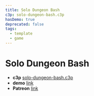 ```yaml
---
title: Solo Dungeon Bash
c3p: solo-dungeon-bash.c3p
hasDemo: true
deprecated: false
tags:
  - template
  - game 
---
```


# Solo Dungeon Bash

* **c3p** [solo-dungeon-bash.c3p](source/c3p/solo-dungeon-bash.c3p)
* **demo** [link](demo)
* **Patreon** [link](https://patreon.com/el3um4s)

